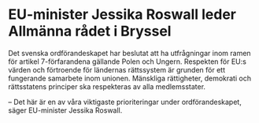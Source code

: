 # EU-minister Jessika Roswall leder Allmänna rådet i Bryssel

Det svenska ordförandeskapet har beslutat att ha utfrågningar inom ramen för artikel 7\-förfarandena gällande Polen och Ungern. Respekten för EU:s värden och förtroende för ländernas rättssystem är grunden för ett fungerande samarbete inom unionen. Mänskliga rättigheter, demokrati och rättsstatens principer ska respekteras av alla medlemsstater.

– Det här är en av våra viktigaste prioriteringar under ordförandeskapet, säger EU\-minister Jessika Roswall.
